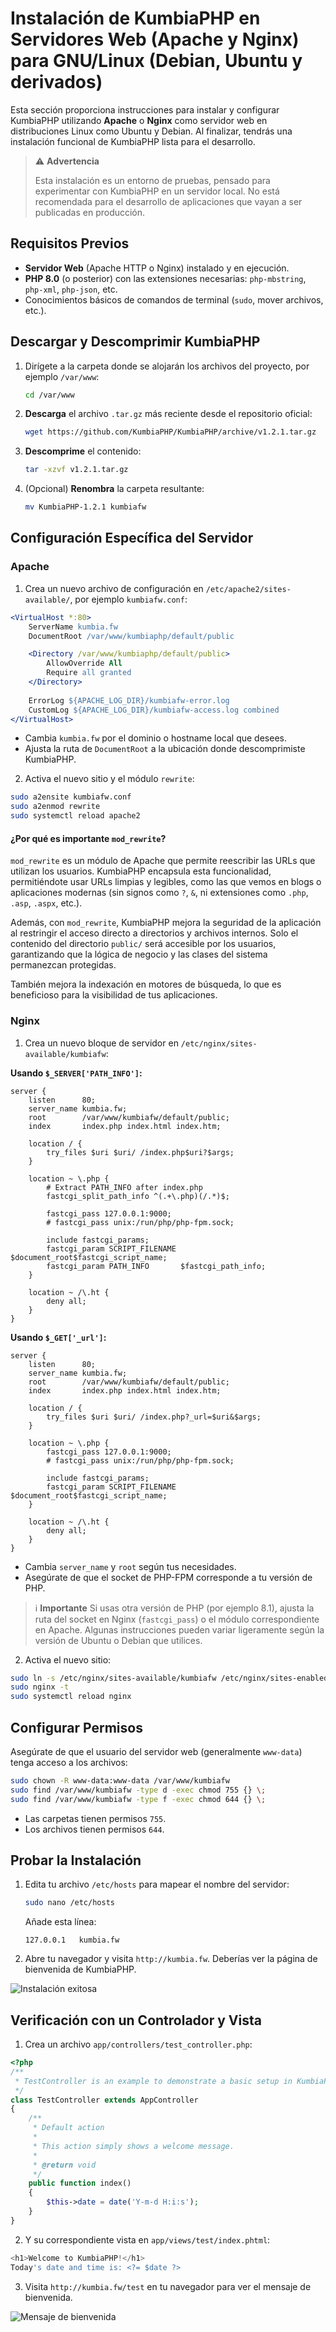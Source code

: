# Instalación de KumbiaPHP en Servidores Web (Apache y Nginx) para GNU/Linux (Debian, Ubuntu y derivados)

Esta sección proporciona instrucciones para instalar y configurar KumbiaPHP utilizando **Apache** o **Nginx** como servidor web en distribuciones Linux como Ubuntu y Debian. Al finalizar, tendrás una instalación funcional de KumbiaPHP lista para el desarrollo.

> ⚠️ **Advertencia**
>
> Esta instalación es un entorno de pruebas, pensado para experimentar con KumbiaPHP en un servidor local. No está recomendada para el desarrollo de aplicaciones que vayan a ser publicadas en producción.

## Requisitos Previos

* **Servidor Web** (Apache HTTP o Nginx) instalado y en ejecución.
* **PHP 8.0** (o posterior) con las extensiones necesarias: `php-mbstring`, `php-xml`, `php-json`, etc.
* Conocimientos básicos de comandos de terminal (`sudo`, mover archivos, etc.).

## Descargar y Descomprimir KumbiaPHP

1. Dirígete a la carpeta donde se alojarán los archivos del proyecto, por ejemplo `/var/www`:

   ```bash
   cd /var/www
   ```

2. **Descarga** el archivo `.tar.gz` más reciente desde el repositorio oficial:

   ```bash
   wget https://github.com/KumbiaPHP/KumbiaPHP/archive/v1.2.1.tar.gz
   ```

3. **Descomprime** el contenido:

   ```bash
   tar -xzvf v1.2.1.tar.gz
   ```

4. (Opcional) **Renombra** la carpeta resultante:

   ```bash
   mv KumbiaPHP-1.2.1 kumbiafw
   ```

## Configuración Específica del Servidor

### Apache

1. Crea un nuevo archivo de configuración en `/etc/apache2/sites-available/`, por ejemplo `kumbiafw.conf`:

```apache
<VirtualHost *:80>
    ServerName kumbia.fw
    DocumentRoot /var/www/kumbiaphp/default/public

    <Directory /var/www/kumbiaphp/default/public>
        AllowOverride All
        Require all granted
    </Directory>
    
    ErrorLog ${APACHE_LOG_DIR}/kumbiafw-error.log
    CustomLog ${APACHE_LOG_DIR}/kumbiafw-access.log combined
</VirtualHost>
```

* Cambia `kumbia.fw` por el dominio o hostname local que desees.
* Ajusta la ruta de `DocumentRoot` a la ubicación donde descomprimiste KumbiaPHP.

2. Activa el nuevo sitio y el módulo `rewrite`:

```bash
sudo a2ensite kumbiafw.conf
sudo a2enmod rewrite
sudo systemctl reload apache2
```

#### ¿Por qué es importante `mod_rewrite`?

`mod_rewrite` es un módulo de Apache que permite reescribir las URLs que utilizan los usuarios. KumbiaPHP encapsula esta funcionalidad, permitiéndote usar URLs limpias y legibles, como las que vemos en blogs o aplicaciones modernas (sin signos como `?`, `&`, ni extensiones como `.php`, `.asp`, `.aspx`, etc.).

Además, con `mod_rewrite`, KumbiaPHP mejora la seguridad de la aplicación al restringir el acceso directo a directorios y archivos internos. Solo el contenido del directorio `public/` será accesible por los usuarios, garantizando que la lógica de negocio y las clases del sistema permanezcan protegidas.

También mejora la indexación en motores de búsqueda, lo que es beneficioso para la visibilidad de tus aplicaciones.

### Nginx

1. Crea un nuevo bloque de servidor en `/etc/nginx/sites-available/kumbiafw`:

**Usando `$_SERVER['PATH_INFO']`:**

```nginx
server {
    listen      80;
    server_name kumbia.fw;
    root        /var/www/kumbiafw/default/public;
    index       index.php index.html index.htm;

    location / {
        try_files $uri $uri/ /index.php$uri?$args;
    }

    location ~ \.php {
        # Extract PATH_INFO after index.php
        fastcgi_split_path_info ^(.+\.php)(/.*)$;

        fastcgi_pass 127.0.0.1:9000;
        # fastcgi_pass unix:/run/php/php-fpm.sock;

        include fastcgi_params;
        fastcgi_param SCRIPT_FILENAME $document_root$fastcgi_script_name;
        fastcgi_param PATH_INFO       $fastcgi_path_info;
    }

    location ~ /\.ht {
        deny all;
    }
}
```

**Usando `$_GET['_url']`:**

```nginx
server {
    listen      80;
    server_name kumbia.fw;
    root        /var/www/kumbiafw/default/public;
    index       index.php index.html index.htm;

    location / {
        try_files $uri $uri/ /index.php?_url=$uri&$args;
    }

    location ~ \.php {
        fastcgi_pass 127.0.0.1:9000;
        # fastcgi_pass unix:/run/php/php-fpm.sock;

        include fastcgi_params;
        fastcgi_param SCRIPT_FILENAME $document_root$fastcgi_script_name;
    }

    location ~ /\.ht {
        deny all;
    }
}
```

* Cambia `server_name` y `root` según tus necesidades.
* Asegúrate de que el socket de PHP-FPM corresponde a tu versión de PHP.

> ℹ️ **Importante**
> Si usas otra versión de PHP (por ejemplo 8.1), ajusta la ruta del socket en Nginx (`fastcgi_pass`) o el módulo correspondiente en Apache.
> Algunas instrucciones pueden variar ligeramente según la versión de Ubuntu o Debian que utilices.

2. Activa el nuevo sitio:

```bash
sudo ln -s /etc/nginx/sites-available/kumbiafw /etc/nginx/sites-enabled/
sudo nginx -t
sudo systemctl reload nginx
```

## Configurar Permisos

Asegúrate de que el usuario del servidor web (generalmente `www-data`) tenga acceso a los archivos:

```bash
sudo chown -R www-data:www-data /var/www/kumbiafw
sudo find /var/www/kumbiafw -type d -exec chmod 755 {} \;
sudo find /var/www/kumbiafw -type f -exec chmod 644 {} \;
```

* Las carpetas tienen permisos `755`.
* Los archivos tienen permisos `644`.

## Probar la Instalación

1. Edita tu archivo `/etc/hosts` para mapear el nombre del servidor:

   ```bash
   sudo nano /etc/hosts
   ```

   Añade esta línea:

   ```
   127.0.0.1   kumbia.fw
   ```

2. Abre tu navegador y visita `http://kumbia.fw`. Deberías ver la página de bienvenida de KumbiaPHP.

![Instalación exitosa](../images/welcome-page.jpg)

## Verificación con un Controlador y Vista

1. Crea un archivo `app/controllers/test_controller.php`:

```php
<?php
/**
 * TestController is an example to demonstrate a basic setup in KumbiaPHP.
 */
class TestController extends AppController
{
    /**
     * Default action
     *
     * This action simply shows a welcome message.
     *
     * @return void
     */
    public function index()
    {
        $this->date = date('Y-m-d H:i:s');
    }
}
```

2. Y su correspondiente vista en `app/views/test/index.phtml`:

```php
<h1>Welcome to KumbiaPHP!</h1>
Today's date and time is: <?= $date ?>
```

3. Visita `http://kumbia.fw/test` en tu navegador para ver el mensaje de bienvenida.

![Mensaje de bienvenida](../images/test-welcome-message.jpg)
